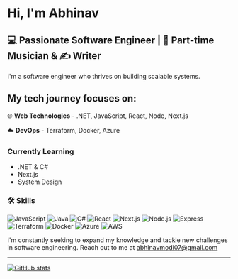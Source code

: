 # Hi, I'm Abhinav

## 💻 Passionate Software Engineer | 🎵 Part-time Musician & ✍️ Writer

I'm a software engineer who thrives on building scalable systems. 

## My tech journey focuses on:

  🌐 **Web Technologies**
        - .NET, JavaScript, React, Node, Next.js

  ☁️ **DevOps**
        - Terraform, Docker, Azure

### Currently Learning
  - .NET & C#
  - Next.js
  - System Design

### 🛠️ Skills
  ![JavaScript](https://img.shields.io/badge/-JavaScript-F7DF1E?style=flat-square&logo=javascript&logoColor=black)
  ![Java](https://img.shields.io/badge/-Java-007396?style=flat-square&logo=java&logoColor=white)
  ![C#](https://img.shields.io/badge/-C%23-239120?style=flat-square&logo=c-sharp&logoColor=white)
  ![React](https://img.shields.io/badge/-React-61DAFB?style=flat-square&logo=react&logoColor=black)
  ![Next.js](https://img.shields.io/badge/-Next.js-000000?style=flat-square&logo=next.js&logoColor=white)
  ![Node.js](https://img.shields.io/badge/-Node.js-339933?style=flat-square&logo=node.js&logoColor=white)
  ![Express](https://img.shields.io/badge/-Express-000000?style=flat-square&logo=express&logoColor=white)
  ![Terraform](https://img.shields.io/badge/-Terraform-623CE4?style=flat-square&logo=terraform&logoColor=white)
  ![Docker](https://img.shields.io/badge/-Docker-2496ED?style=flat-square&logo=docker&logoColor=white)
  ![Azure](https://img.shields.io/badge/-Azure-0089D6?style=flat-square&logo=microsoft-azure&logoColor=white)
  ![AWS](https://img.shields.io/badge/-AWS-232F3E?style=flat-square&logo=amazon-aws&logoColor=white)


I'm constantly seeking to expand my knowledge and tackle new challenges in software engineering.
Reach out to me at abhinavmodi07@gmail.com

---

[![GitHub stats](https://github-readme-stats.vercel.app/api?username=Abhinav-Modi&show_icons=true&theme=radical)](https://github.com/anuraghazra/github-readme-stats)
